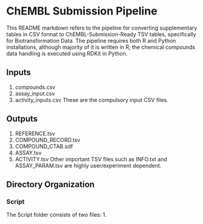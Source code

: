 # ChEMBL Submission Pipeline
This README markdown refers to the pipeline for converting supplementary tables in CSV format to ChEMBL-Submission-Ready TSV tables, specifically for Biotransformation Data. The pipeline requires both R and Python installations, although majority of it is written in R, the chemical compounds data handling is executed using RDKit in Python.

## Inputs
1. compounds.csv
2. assay_input.csv
3. activity_inputs.csv
These are the compulsory input CSV files.

## Outputs
1. REFERENCE.tsv
2. COMPOUND_RECORD.tsv
3. COMPOUND_CTAB.sdf
4. ASSAY.tsv
5. ACTIVITY.tsv
Other important TSV files such as INFO.txt and ASSAY_PARAM.tsv are highly user/experiment dependent.

## Directory Organization

### Script
The Script folder consists of two files:
1. 
